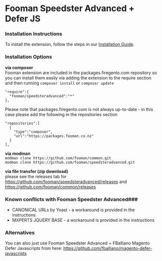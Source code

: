 Fooman Speedster Advanced + Defer JS
====================================

### Installation Instructions
To install the extension, follow the steps in our [Installation Guide](http://magento1-support.fooman.co.nz/category/939-install-set-up-user-manual).

### Installation Options

**via composer**  
Fooman extension are included in the packages.firegento.com repository so you can install them easily via adding the extension to the require section and then running `composer install` or `composer update`

    "require":{
      "fooman/speedsteradvanced":"*"
    },

Please note that packages.firegento.com is not always up-to-date - in this case please add the following in the repositories section

    "repositories":[
      {
        "type":"composer",
        "url":"https://packages.fooman.co.nz"
      }
    ],

**via modman**  
`modman clone https://github.com/fooman/common.git`   
`modman clone https://github.com/fooman/speedsteradvanced.git`   

**via file transfer (zip download)**  
    please see the releases tab for https://github.com/fooman/speedsteradvanced/releases
    and https://github.com/fooman/common/releases
    
### Known conflicts with Fooman Speedster Advanced###
* CANONICAL URLs by Yoast - a workaround is provided in the instructions
* MXPERTS JQUERY BASE - a workaround is provided in the instructions

### Alternatives ###
You can also just use Fooman Speedster Advanced + FBalliano Magento Defer Javascripts from here: https://github.com/fballiano/magento-defer-javascripts
